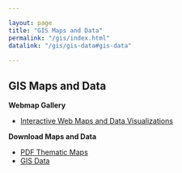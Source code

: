 ```yaml
---

layout: page
title: "GIS Maps and Data"
permalink: "/gis/index.html"
datalink: "/gis/gis-data#gis-data"
    
---
```


## GIS Maps and Data


**Webmap Gallery**

- [Interactive Web Maps and Data Visualizations](/gis/map-gallery/)

**Download Maps and Data**

- [PDF Thematic Maps](/gis/thematic-maps#thematic-maps)
- [GIS Data](/gis/gis-data#gis-data)


